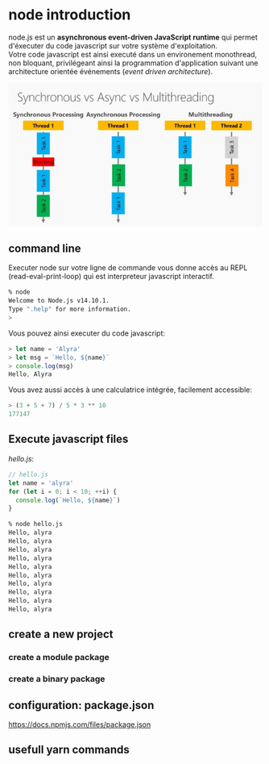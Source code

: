 # node introduction

node.js est un **asynchronous event-driven JavaScript runtime** qui permet d'éxecuter du code javascript sur votre système d'exploitation.  
Votre code javascript est ainsi executé dans un environement monothread, non bloquant, privilégeant ainsi la programmation d'application suivant une architecture orientée événements (_event driven architecture_).

![execution models](../res/execution-models.jpeg)

## command line

Executer node sur votre ligne de commande vous donne accès au REPL (read-eval-print-loop) qui est interpreteur javascript interactif.

```zsh
% node
Welcome to Node.js v14.10.1.
Type ".help" for more information.
>
```

Vous pouvez ainsi executer du code javascript:

```js
> let name = 'Alyra'
> let msg = `Hello, ${name}`
> console.log(msg)
Hello, Alyra
```

Vous avez aussi accès à une calculatrice intégrée, facilement accessible:

```js
> (3 + 5 + 7) / 5 * 3 ** 10
177147
```

## Execute javascript files

_hello.js_:

```js
// hello.js
let name = 'alyra'
for (let i = 0; i < 10; ++i) {
  console.log(`Hello, ${name}`)
}
```

```zsh
% node hello.js
Hello, alyra
Hello, alyra
Hello, alyra
Hello, alyra
Hello, alyra
Hello, alyra
Hello, alyra
Hello, alyra
Hello, alyra
Hello, alyra
```

## create a new project

### create a module package

### create a binary package

## configuration: package.json
https://docs.npmjs.com/files/package.json
## usefull yarn commands

